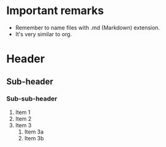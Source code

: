 # Important remarks
* Remember to name files with .md (Markdown) extension.
* It's very similar to org.

# Header
## Sub-header
### Sub-sub-header
1. Item 1
1. Item 2
1. Item 3
   1. Item 3a
   1. Item 3b
